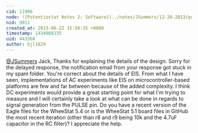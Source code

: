 ```yaml
---
cid: 11996
node: ![Potentiostat Notes 2: Software](../notes/JSummers/12-20-2013/potentiostat-software)
nid: 9911
created_at: 2015-06-22 15:50:35 +0000
timestamp: 1434988235
uid: 443368
author: bjl1629
---
```


[@JSummers](/profile/JSummers)
Jack, Thanks for explaining the details of the design. Sorry for the delayed response, the notification email from your response got stuck in my spam folder. You're correct about the details of EIS. From what I have seen, implementations of AC experiments like EIS on microcontroller-based platforms are few and far between because of the added complexity. I think DC experiments would provide a great starting point for what I'm trying to measure and I will certainly take a look at what can be done in regards to signal generation from the PULSE pin. Do you have a recent version of the Eagle files for the WheeStat 5.4 or is the WheeStat 5.1 board files in GitHub the most recent iteration (other than r8 and r9 being 10k and the 4.7uF capacitor in the RC filter)? I appreciate the help.

